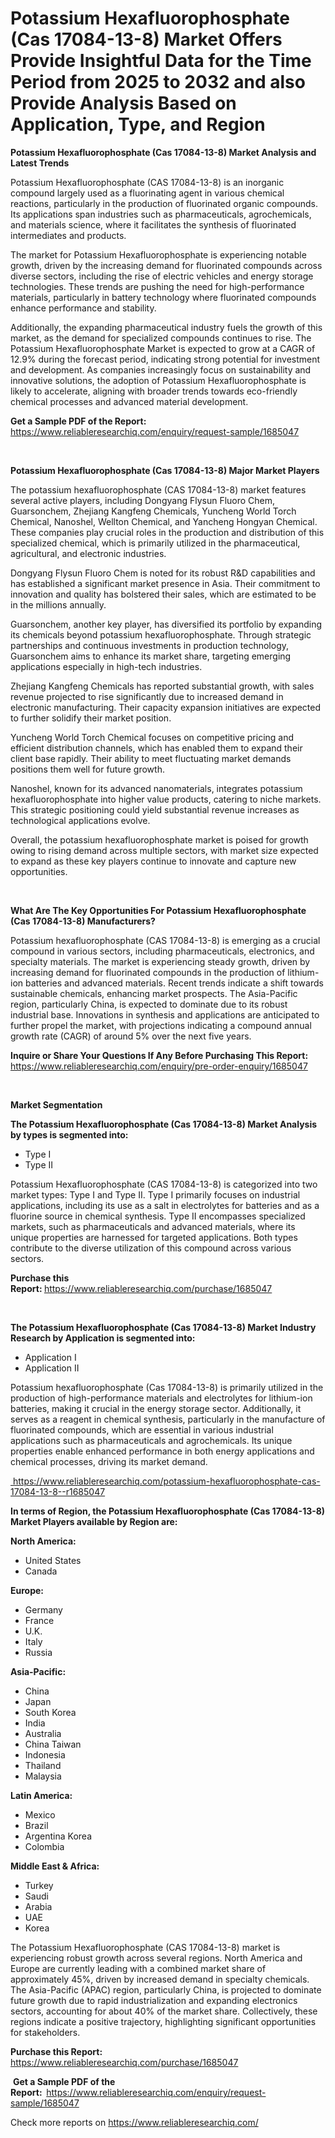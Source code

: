 <p><h1>Potassium Hexafluorophosphate (Cas 17084-13-8) Market Offers Provide Insightful Data for the Time Period from 2025 to 2032 and also Provide Analysis Based on Application, Type, and Region</h1></p><p><strong>Potassium Hexafluorophosphate (Cas 17084-13-8) Market Analysis and Latest Trends</strong></p>
<p><p>Potassium Hexafluorophosphate (CAS 17084-13-8) is an inorganic compound largely used as a fluorinating agent in various chemical reactions, particularly in the production of fluorinated organic compounds. Its applications span industries such as pharmaceuticals, agrochemicals, and materials science, where it facilitates the synthesis of fluorinated intermediates and products. </p><p>The market for Potassium Hexafluorophosphate is experiencing notable growth, driven by the increasing demand for fluorinated compounds across diverse sectors, including the rise of electric vehicles and energy storage technologies. These trends are pushing the need for high-performance materials, particularly in battery technology where fluorinated compounds enhance performance and stability.</p><p>Additionally, the expanding pharmaceutical industry fuels the growth of this market, as the demand for specialized compounds continues to rise. The Potassium Hexafluorophosphate Market is expected to grow at a CAGR of 12.9% during the forecast period, indicating strong potential for investment and development. As companies increasingly focus on sustainability and innovative solutions, the adoption of Potassium Hexafluorophosphate is likely to accelerate, aligning with broader trends towards eco-friendly chemical processes and advanced material development.</p></p>
<p><strong>Get a Sample PDF of the Report:&nbsp;</strong> <a href="https://www.reliableresearchiq.com/enquiry/request-sample/1685047?utm_campaign=3136&utm_medium=2&utm_source=Github&utm_content=ia&utm_term=26032025&utm_id=potassium-hexafluorophosphate-cas-17084-13-8">https://www.reliableresearchiq.com/enquiry/request-sample/1685047</a></p>
<p>&nbsp;</p>
<p><strong>Potassium Hexafluorophosphate (Cas 17084-13-8) Major Market Players</strong></p>
<p><p>The potassium hexafluorophosphate (CAS 17084-13-8) market features several active players, including Dongyang Flysun Fluoro Chem, Guarsonchem, Zhejiang Kangfeng Chemicals, Yuncheng World Torch Chemical, Nanoshel, Wellton Chemical, and Yancheng Hongyan Chemical. These companies play crucial roles in the production and distribution of this specialized chemical, which is primarily utilized in the pharmaceutical, agricultural, and electronic industries.</p><p>Dongyang Flysun Fluoro Chem is noted for its robust R&D capabilities and has established a significant market presence in Asia. Their commitment to innovation and quality has bolstered their sales, which are estimated to be in the millions annually.</p><p>Guarsonchem, another key player, has diversified its portfolio by expanding its chemicals beyond potassium hexafluorophosphate. Through strategic partnerships and continuous investments in production technology, Guarsonchem aims to enhance its market share, targeting emerging applications especially in high-tech industries.</p><p>Zhejiang Kangfeng Chemicals has reported substantial growth, with sales revenue projected to rise significantly due to increased demand in electronic manufacturing. Their capacity expansion initiatives are expected to further solidify their market position.</p><p>Yuncheng World Torch Chemical focuses on competitive pricing and efficient distribution channels, which has enabled them to expand their client base rapidly. Their ability to meet fluctuating market demands positions them well for future growth.</p><p>Nanoshel, known for its advanced nanomaterials, integrates potassium hexafluorophosphate into higher value products, catering to niche markets. This strategic positioning could yield substantial revenue increases as technological applications evolve.</p><p>Overall, the potassium hexafluorophosphate market is poised for growth owing to rising demand across multiple sectors, with market size expected to expand as these key players continue to innovate and capture new opportunities.</p></p>
<p>&nbsp;</p>
<p><strong>What Are The Key Opportunities For Potassium Hexafluorophosphate (Cas 17084-13-8) Manufacturers?</strong></p>
<p><p>Potassium hexafluorophosphate (CAS 17084-13-8) is emerging as a crucial compound in various sectors, including pharmaceuticals, electronics, and specialty materials. The market is experiencing steady growth, driven by increasing demand for fluorinated compounds in the production of lithium-ion batteries and advanced materials. Recent trends indicate a shift towards sustainable chemicals, enhancing market prospects. The Asia-Pacific region, particularly China, is expected to dominate due to its robust industrial base. Innovations in synthesis and applications are anticipated to further propel the market, with projections indicating a compound annual growth rate (CAGR) of around 5% over the next five years.</p></p>
<p><strong>Inquire or Share Your Questions If Any Before Purchasing This Report:</strong> <a href="https://www.reliableresearchiq.com/enquiry/pre-order-enquiry/1685047?utm_campaign=3136&utm_medium=2&utm_source=Github&utm_content=ia&utm_term=26032025&utm_id=potassium-hexafluorophosphate-cas-17084-13-8">https://www.reliableresearchiq.com/enquiry/pre-order-enquiry/1685047</a></p>
<p>&nbsp;</p>
<p><strong>Market Segmentation</strong></p>
<p><strong>The Potassium Hexafluorophosphate (Cas 17084-13-8) Market Analysis by types is segmented into:</strong></p>
<p><ul><li>Type I</li><li>Type II</li></ul></p>
<p><p>Potassium Hexafluorophosphate (CAS 17084-13-8) is categorized into two market types: Type I and Type II. Type I primarily focuses on industrial applications, including its use as a salt in electrolytes for batteries and as a fluorine source in chemical synthesis. Type II encompasses specialized markets, such as pharmaceuticals and advanced materials, where its unique properties are harnessed for targeted applications. Both types contribute to the diverse utilization of this compound across various sectors.</p></p>
<p><strong>Purchase this Report:&nbsp;</strong><a href="https://www.reliableresearchiq.com/purchase/1685047?utm_campaign=3136&utm_medium=2&utm_source=Github&utm_content=ia&utm_term=26032025&utm_id=potassium-hexafluorophosphate-cas-17084-13-8">https://www.reliableresearchiq.com/purchase/1685047</a></p>
<p>&nbsp;</p>
<p><strong>The Potassium Hexafluorophosphate (Cas 17084-13-8) Market Industry Research by Application is segmented into:</strong></p>
<p><ul><li>Application I</li><li>Application II</li></ul></p>
<p><p>Potassium hexafluorophosphate (Cas 17084-13-8) is primarily utilized in the production of high-performance materials and electrolytes for lithium-ion batteries, making it crucial in the energy storage sector. Additionally, it serves as a reagent in chemical synthesis, particularly in the manufacture of fluorinated compounds, which are essential in various industrial applications such as pharmaceuticals and agrochemicals. Its unique properties enable enhanced performance in both energy applications and chemical processes, driving its market demand.</p></p>
<p><a href="https://www.reliableresearchiq.com/potassium-hexafluorophosphate-cas-17084-13-8--r1685047?utm_campaign=3136&utm_medium=2&utm_source=Github&utm_content=ia&utm_term=26032025&utm_id=potassium-hexafluorophosphate-cas-17084-13-8">&nbsp;https://www.reliableresearchiq.com/potassium-hexafluorophosphate-cas-17084-13-8--r1685047</a></p>
<p><strong>In terms of Region, the Potassium Hexafluorophosphate (Cas 17084-13-8) Market Players available by Region are:</strong></p>
<p>
    <p> <strong> North America: </strong>
        <ul>
            <li>United States</li>
            <li>Canada</li>
        </ul>
        </p> 
    <p> <strong> Europe: </strong>
        <ul>
            <li>Germany</li>
            <li>France</li>
            <li>U.K.</li>
            <li>Italy</li>
            <li>Russia</li>
        </ul>
        </p> 
    <p> <strong> Asia-Pacific: </strong>
        <ul>
            <li>China</li>
            <li>Japan</li>
            <li>South Korea</li>
            <li>India</li>
            <li>Australia</li>
            <li>China Taiwan</li>
            <li>Indonesia</li>
            <li>Thailand</li>
            <li>Malaysia</li>
        </ul>
        </p> 
    <p> <strong> Latin America: </strong>
        <ul>
            <li>Mexico</li>
            <li>Brazil</li>
            <li>Argentina Korea</li>
            <li>Colombia</li>
        </ul>
        </p> 
    <p> <strong> Middle East & Africa: </strong>
        <ul>
            <li>Turkey</li>
            <li>Saudi</li>
            <li>Arabia</li>
            <li>UAE</li>
            <li>Korea</li>
        </ul>
    </p>
    </p>
<p><p>The Potassium Hexafluorophosphate (CAS 17084-13-8) market is experiencing robust growth across several regions. North America and Europe are currently leading with a combined market share of approximately 45%, driven by increased demand in specialty chemicals. The Asia-Pacific (APAC) region, particularly China, is projected to dominate future growth due to rapid industrialization and expanding electronics sectors, accounting for about 40% of the market share. Collectively, these regions indicate a positive trajectory, highlighting significant opportunities for stakeholders.</p></p>
<p><strong>Purchase this Report: </strong><a href="https://www.reliableresearchiq.com/purchase/1685047?utm_campaign=3136&utm_medium=2&utm_source=Github&utm_content=ia&utm_term=26032025&utm_id=potassium-hexafluorophosphate-cas-17084-13-8">https://www.reliableresearchiq.com/purchase/1685047</a></p>
<p>&nbsp;<strong>Get a Sample PDF of the Report:&nbsp;&nbsp;</strong><a href="https://www.reliableresearchiq.com/enquiry/request-sample/1685047?utm_campaign=3136&utm_medium=2&utm_source=Github&utm_content=ia&utm_term=26032025&utm_id=potassium-hexafluorophosphate-cas-17084-13-8">https://www.reliableresearchiq.com/enquiry/request-sample/1685047</a></p>
<p><strong></strong></p>
<p>Check more reports on <a href="https://www.reliableresearchiq.com/?utm_campaign=3136&utm_medium=2&utm_source=Github&utm_content=ia&utm_term=26032025&utm_id=potassium-hexafluorophosphate-cas-17084-13-8">https://www.reliableresearchiq.com/</a></p>